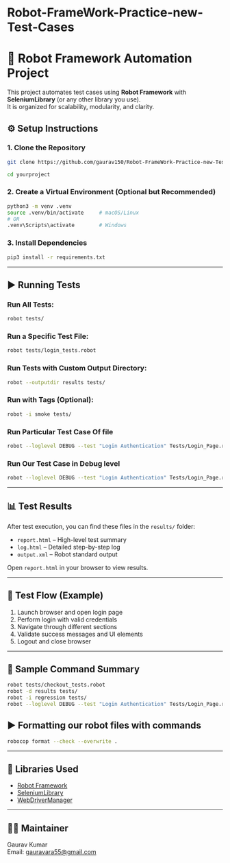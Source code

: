 # Robot-FrameWork-Practice-new-Test-Cases
# 🧪 Robot Framework Automation Project

This project automates test cases using **Robot Framework** with **SeleniumLibrary** (or any other library you use).  
It is organized for scalability, modularity, and clarity.



## ⚙️ Setup Instructions

### 1. Clone the Repository

```bash
git clone https://github.com/gaurav150/Robot-FrameWork-Practice-new-Test-Cases.git

cd yourproject
```

### 2. Create a Virtual Environment (Optional but Recommended)

```bash
python3 -m venv .venv
source .venv/bin/activate     # macOS/Linux
# OR
.venv\Scripts\activate        # Windows
```

### 3. Install Dependencies

```bash
pip3 install -r requirements.txt
```
---

## ▶️ Running Tests

### Run All Tests:

```bash
robot tests/
```

### Run a Specific Test File:

```bash
robot tests/login_tests.robot
```

### Run Tests with Custom Output Directory:

```bash
robot --outputdir results tests/
```

### Run with Tags (Optional):

```bash
robot -i smoke tests/
```
### Run Particular Test Case Of file
```bash
robot --loglevel DEBUG --test "Login Authentication" Tests/Login_Page.robot
```

### Run Our Test Case in Debug level 
```bash
robot --loglevel DEBUG --test "Login Authentication" Tests/Login_Page.robot
```
---

## 📊 Test Results

After test execution, you can find these files in the `results/` folder:

- `report.html` – High-level test summary  
- `log.html` – Detailed step-by-step log  
- `output.xml` – Robot standard output  

Open `report.html` in your browser to view results.

---

## 🔄 Test Flow (Example)

1. Launch browser and open login page  
2. Perform login with valid credentials  
3. Navigate through different sections  
4. Validate success messages and UI elements  
5. Logout and close browser  

---

## 🧾 Sample Command Summary

```bash
robot tests/checkout_tests.robot
robot -d results tests/
robot -i regression tests/
robot --loglevel DEBUG --test "Login Authentication" Tests/Login_Page.robot
```

## ▶️ Formatting our robot files with commands
```bash
robocop format --check --overwrite .
```
---

## 🧩 Libraries Used

- [Robot Framework](https://robotframework.org/)
- [SeleniumLibrary](https://robotframework.org/SeleniumLibrary/)
- [WebDriverManager](https://github.com/SergeyPirogov/webdrivermanager)

---

## 🙋‍♂️ Maintainer

Gaurav Kumar  
Email: gauravara55@gmail.com  
